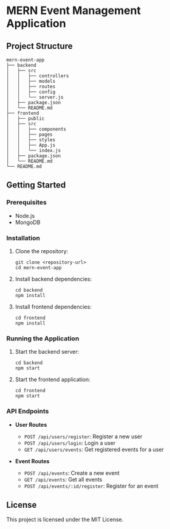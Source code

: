 # MERN Event Management Application

## Project Structure

```
mern-event-app
├── backend
│   ├── src
│   │   ├── controllers
│   │   ├── models
│   │   ├── routes
│   │   ├── config
│   │   └── server.js
│   ├── package.json
│   └── README.md
├── frontend
│   ├── public
│   ├── src
│   │   ├── components
│   │   ├── pages
│   │   ├── styles
│   │   ├── App.js
│   │   └── index.js
│   ├── package.json
│   └── README.md
└── README.md
```

## Getting Started

### Prerequisites

- Node.js
- MongoDB

### Installation

1. Clone the repository:
   ```
   git clone <repository-url>
   cd mern-event-app
   ```

2. Install backend dependencies:
   ```
   cd backend
   npm install
   ```

3. Install frontend dependencies:
   ```
   cd frontend
   npm install
   ```

### Running the Application

1. Start the backend server:
   ```
   cd backend
   npm start
   ```

2. Start the frontend application:
   ```
   cd frontend
   npm start
   ```

### API Endpoints

- **User Routes**
  - `POST /api/users/register`: Register a new user
  - `POST /api/users/login`: Login a user
  - `GET /api/users/events`: Get registered events for a user

- **Event Routes**
  - `POST /api/events`: Create a new event
  - `GET /api/events`: Get all events
  - `POST /api/events/:id/register`: Register for an event

## License

This project is licensed under the MIT License.
